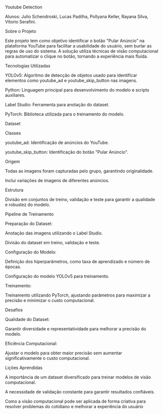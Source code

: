 Youtube Detection

Alunos: Julio Schendroski, Lucas Padilha, Pollyana Keller, Rayana Silva, Vitorio Serafini.

Sobre o Projeto

Este projeto tem como objetivo identificar o botão "Pular Anúncio" na plataforma YouTube para facilitar a usabilidade do usuário, sem burlar as regras de uso do sistema. A solução utiliza técnicas de visão computacional para automatizar o clique no botão, tornando a experiência mais fluida.

Tecnologias Utilizadas

YOLOv5: Algoritmo de detecção de objetos usado para identificar elementos como youtube_ad e youtube_skip_button nas imagens.

Python: Linguagem principal para desenvolvimento do modelo e scripts auxiliares.

Label Studio: Ferramenta para anotação do dataset.

PyTorch: Biblioteca utilizada para o treinamento do modelo.

Dataset

Classes

youtube_ad: Identificação de anúncios do YouTube.

youtube_skip_button: Identificação do botão "Pular Anúncio".

Origem

Todas as imagens foram capturadas pelo grupo, garantindo originalidade.

Inclui variações de imagens de diferentes anúncios.

Estrutura

Divisão em conjuntos de treino, validação e teste para garantir a qualidade e robustez do modelo.

Pipeline de Treinamento

Preparação do Dataset:

Anotação das imagens utilizando o Label Studio.

Divisão do dataset em treino, validação e teste.

Configuração do Modelo:

Definição dos hiperparâmetros, como taxa de aprendizado e número de épocas.

Configuração do modelo YOLOv5 para treinamento.

Treinamento:

Treinamento utilizando PyTorch, ajustando parâmetros para maximizar a precisão e minimizar o custo computacional.

Desafios

Qualidade do Dataset:

Garantir diversidade e representatividade para melhorar a precisão do modelo.

Eficiência Computacional:

Ajustar o modelo para obter maior precisão sem aumentar significativamente o custo computacional.

Lições Aprendidas

A importância de um dataset diversificado para treinar modelos de visão computacional.

A necessidade de validação constante para garantir resultados confiáveis.

Como a visão computacional pode ser aplicada de forma criativa para resolver problemas do cotidiano e melhorar a experiência do usuário
